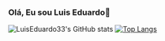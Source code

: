 ### Olá, Eu sou Luis Eduardo👋

![LuisEduardo33's GitHub stats](https://github-readme-stats.vercel.app/api?username=LuisEduardo33&show_icons=true&theme=radical)
[![Top Langs](https://github-readme-stats.vercel.app/api/top-langs/?username=LuisEduardo33&layout=compact)](https://github.com/anuraghazra/github-readme-stats)

